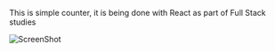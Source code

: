 
This is simple counter, it is being done with React as part of Full Stack studies



![ScreenShot](/assets/scrn.png?raw=true)


